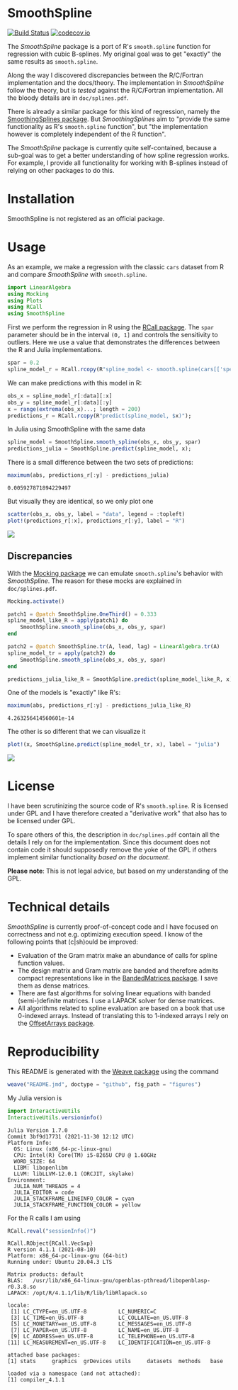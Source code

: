 SmoothSpline
============

[![Build Status](https://github.com/robertdj/SmoothSpline.jl/workflows/CI/badge.svg)](https://github.com/robertdj/SmoothSpline.jl/actions)
[![codecov.io](https://codecov.io/github/robertdj/SmoothSpline.jl/coverage.svg?branch=main)](https://codecov.io/github/robertdj/SmoothSpline.jl?branch=main)

The *SmoothSpline* package is a port of R's `smooth.spline` function for regression with cubic B-splines.
My original goal was to get "exactly" the same results as `smooth.spline`.

Along the way I discovered discrepancies between the R/C/Fortran implementation and the docs/theory. 
The implementation in *SmoothSpline* follow the theory, but is *tested* against the R/C/Fortran implementation.
All the bloody details are in `doc/splines.pdf`.

There is already a similar package for this kind of regression, namely the [SmoothingSplines package](https://github.com/nignatiadis/SmoothingSplines.jl).
But *SmoothingSplines* aim to "provide the same functionality as R's `smooth.spline` function", but "the implementation however is completely independent of the R function".

The *SmoothSpline* package is currently quite self-contained, because a sub-goal was to get a better understanding of how spline regression works.
For example, I provide all functionality for working with B-splines instead of relying on other packages to do this.


# Installation

SmoothSpline is not registered as an official package.


# Usage

As an example, we make a regression with the classic `cars` dataset from R and compare *SmoothSpline* with `smooth.spline`.

```julia
import LinearAlgebra
using Mocking
using Plots
using RCall
using SmoothSpline
```




First we perform the regression in R using the [RCall package](https://github.com/JuliaInterop/RCall.jl).
The `spar` parameter should be in the interval `(0, 1]` and controls the sensitivity to outliers.
Here we use a value that demonstrates the differences between the R and Julia implementations.

```julia
spar = 0.2
spline_model_r = RCall.rcopy(R"spline_model <- smooth.spline(cars[['speed']], cars[['dist']], spar = $spar)");
```




We can make predictions with this model in R:

```julia
obs_x = spline_model_r[:data][:x]
obs_y = spline_model_r[:data][:y]
x = range(extrema(obs_x)...; length = 200)
predictions_r = RCall.rcopy(R"predict(spline_model, $x)");
```




In Julia using SmoothSpline with the same data

```julia
spline_model = SmoothSpline.smooth_spline(obs_x, obs_y, spar)
predictions_julia = SmoothSpline.predict(spline_model, x);
```




There is a small difference between the two sets of predictions:

```julia
maximum(abs, predictions_r[:y] - predictions_julia)
```

```
0.005927871894229497
```





But visually they are identical, so we only plot one

```julia
scatter(obs_x, obs_y, label = "data", legend = :topleft)
plot!(predictions_r[:x], predictions_r[:y], label = "R")
```

![](doc/README_predictions_1.png)




## Discrepancies

With the [Mocking package](https://github.com/invenia/Mocking.jl) we can emulate `smooth.spline`'s behavior with *SmoothSpline*.
The reason for these mocks are explained in `doc/splines.pdf`.

```julia
Mocking.activate()

patch1 = @patch SmoothSpline.OneThird() = 0.333
spline_model_like_R = apply(patch1) do
    SmoothSpline.smooth_spline(obs_x, obs_y, spar)
end

patch2 = @patch SmoothSpline.tr(A, lead, lag) = LinearAlgebra.tr(A)
spline_model_tr = apply(patch2) do
    SmoothSpline.smooth_spline(obs_x, obs_y, spar)
end

predictions_julia_like_R = SmoothSpline.predict(spline_model_like_R, x);
```




One of the models is "exactly" like R's:

```julia
maximum(abs, predictions_r[:y] - predictions_julia_like_R)
```

```
4.263256414560601e-14
```





The other is so different that we can visualize it

```julia
plot!(x, SmoothSpline.predict(spline_model_tr, x), label = "julia")
```

![](doc/README_comparison_1.png)




# License

I have been scrutinizing the source code of R's `smooth.spline`.
R is licensed under GPL and I have therefore created a "derivative work" that also has to be licensed under GPL.

To spare others of this, the description in `doc/splines.pdf` contain all the details I rely on for the implementation.
Since this document does not contain code it should supposedly remove the yoke of the GPL if others implement similar functionality *based on the document*.

**Please note**: This is not legal advice, but based on my understanding of the GPL.


# Technical details

*SmoothSpline* is currently proof-of-concept code and I have focused on correctness and not e.g. optimizing execution speed.
I know of the following points that (c|sh)ould be improved:

- Evaluation of the Gram matrix make an abundance of calls for spline function values.
- The design matrix and Gram matrix are banded and therefore admits compact representations like in the [BandedMatrices package](https://github.com/JuliaMatrices/BandedMatrices.jl). I save them as dense matrices.
- There are fast algorithms for solving linear equations with banded (semi-)definite matrices. I use a LAPACK solver for dense matrices.
- All algorithms related to spline evaluation are based on a book that use 0-indexed arrays. Instead of translating this to 1-indexed arrays I rely on the [OffsetArrays package](https://github.com/JuliaArrays/OffsetArrays.jl).


# Reproducibility

This README is generated with the [Weave package](https://github.com/JunoLab/Weave.jl) using the command

```julia
weave("README.jmd", doctype = "github", fig_path = "figures")
```



My Julia version is

```julia
import InteractiveUtils
InteractiveUtils.versioninfo()
```

```
Julia Version 1.7.0
Commit 3bf9d17731 (2021-11-30 12:12 UTC)
Platform Info:
  OS: Linux (x86_64-pc-linux-gnu)
  CPU: Intel(R) Core(TM) i5-8265U CPU @ 1.60GHz
  WORD_SIZE: 64
  LIBM: libopenlibm
  LLVM: libLLVM-12.0.1 (ORCJIT, skylake)
Environment:
  JULIA_NUM_THREADS = 4
  JULIA_EDITOR = code
  JULIA_STACKFRAME_LINEINFO_COLOR = cyan
  JULIA_STACKFRAME_FUNCTION_COLOR = yellow
```





For the R calls I am using

```julia
RCall.reval("sessionInfo()")
```

```
RCall.RObject{RCall.VecSxp}
R version 4.1.1 (2021-08-10)
Platform: x86_64-pc-linux-gnu (64-bit)
Running under: Ubuntu 20.04.3 LTS

Matrix products: default
BLAS:   /usr/lib/x86_64-linux-gnu/openblas-pthread/libopenblasp-r0.3.8.so
LAPACK: /opt/R/4.1.1/lib/R/lib/libRlapack.so

locale:
 [1] LC_CTYPE=en_US.UTF-8          LC_NUMERIC=C                 
 [3] LC_TIME=en_US.UTF-8           LC_COLLATE=en_US.UTF-8       
 [5] LC_MONETARY=en_US.UTF-8       LC_MESSAGES=en_US.UTF-8      
 [7] LC_PAPER=en_US.UTF-8          LC_NAME=en_US.UTF-8          
 [9] LC_ADDRESS=en_US.UTF-8        LC_TELEPHONE=en_US.UTF-8     
[11] LC_MEASUREMENT=en_US.UTF-8    LC_IDENTIFICATION=en_US.UTF-8

attached base packages:
[1] stats     graphics  grDevices utils     datasets  methods   base     

loaded via a namespace (and not attached):
[1] compiler_4.1.1
```


